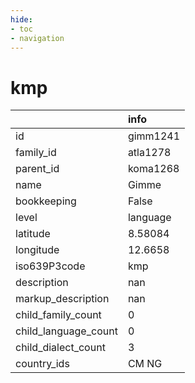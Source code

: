 ```yaml
---
hide:
- toc
- navigation
---
```

# kmp
|                      | info     |
|:---------------------|:---------|
| id                   | gimm1241 |
| family_id            | atla1278 |
| parent_id            | koma1268 |
| name                 | Gimme    |
| bookkeeping          | False    |
| level                | language |
| latitude             | 8.58084  |
| longitude            | 12.6658  |
| iso639P3code         | kmp      |
| description          | nan      |
| markup_description   | nan      |
| child_family_count   | 0        |
| child_language_count | 0        |
| child_dialect_count  | 3        |
| country_ids          | CM NG    |